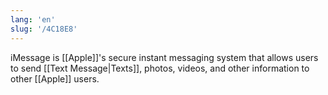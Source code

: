```yaml
---
lang: 'en'
slug: '/4C18E8'
---
```


iMessage is [[Apple]]'s secure instant messaging system that allows users to send [[Text Message|Texts]], photos, videos, and other information to other [[Apple]] users.
